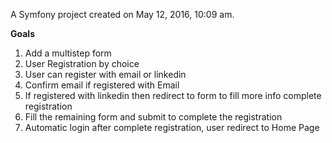 A Symfony project created on May 12, 2016, 10:09 am.

**Goals**

1. Add a multistep form
2. User Registration by choice
3. User can register with email or linkedin
4. Confirm email if registered with Email
5. If registered with linkedin then redirect to form to fill more info complete registration
6. Fill the remaining form and submit to complete the registration
7. Automatic login after complete registration, user redirect to Home Page
